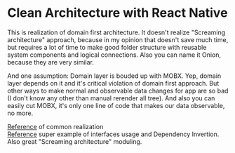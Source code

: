 # Clean Architecture with React Native

This is realization of domain first architecture. It doesn't realize "Screaming architecture" approach, because in my opinion that doesn't save much time, but requires a lot of time to make good folder structure with reusable system components and logical connections. Also you can name it Onion, because they are very similar.

And one assumption: Domain layer is bouded up with MOBX. Yep, domain layer depends on it and it's critical violation of domain first approach. But other ways to make normal and observable data changes for app are so bad (I don't know any other than manual rerender all tree). And also you can easily cut MOBX, it's only one line of code that makes our data observable, no more.

[Reference](https://github.com/bespoyasov/frontend-clean-architecture) of common realization <br/>
[Reference](https://github.com/xurxodev/frontend-clean-architecture) super example of interfaces usage and Dependency Invertion. Also great "Screaming architecture" moduling.

